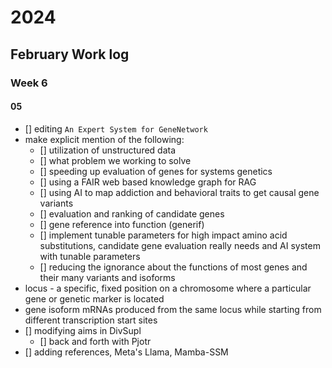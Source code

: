 # 2024 
## February Work log

### Week 6

#### 05
+ [] editing `An Expert System for GeneNetwork`
+ make explicit mention of the following:
    + [] utilization of unstructured data
    + [] what problem we working to solve
    + [] speeding up evaluation of genes for systems genetics
    + [] using a FAIR web based knowledge graph for RAG
    + [] using AI to map addiction and behavioral traits to get causal gene variants
    + [] evaluation and ranking of candidate genes
    + [] gene reference into function (generif)
    + [] implement tunable parameters for high impact amino acid substitutions, candidate gene evaluation really needs and AI system with tunable parameters
    + [] reducing the ignorance about the functions of most genes and their many variants and isoforms
+ locus - a specific, fixed position on a chromosome where a particular gene or genetic marker is located
+ gene isoform mRNAs produced from the same locus while starting from different transcription start sites
+ [] modifying aims in DivSupl
    + [] back and forth with Pjotr
+ [] adding references, Meta's Llama, Mamba-SSM